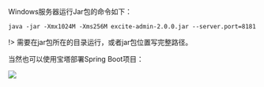 Windows服务器运行Jar包的命令如下：

```text
java -jar -Xmx1024M -Xms256M excite-admin-2.0.0.jar --server.port=8181
```

!> 需要在jar包所在的目录运行，或者jar包位置写完整路径。

当然也可以使用宝塔部署Spring Boot项目：

![](https://img.zxdmy.com/2022/202201301801050.png)